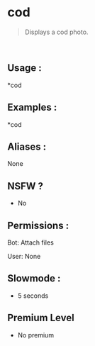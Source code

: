 # cod

> Displays a cod photo.

<br>

## Usage :

*cod

## Examples :

*cod

## Aliases :

None

## NSFW ?

- No

## Permissions :

Bot: Attach files
<br>

User: None

## Slowmode :

- 5 seconds

## Premium Level

- No premium